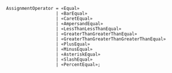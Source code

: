 <!-- This file is generated automatically by infrastructure scripts. Please don't edit by hand. -->

```{ .ebnf .slang-ebnf #AssignmentOperator }
AssignmentOperator = «Equal»
                   | «BarEqual»
                   | «CaretEqual»
                   | «AmpersandEqual»
                   | «LessThanLessThanEqual»
                   | «GreaterThanGreaterThanEqual»
                   | «GreaterThanGreaterThanGreaterThanEqual»
                   | «PlusEqual»
                   | «MinusEqual»
                   | «AsteriskEqual»
                   | «SlashEqual»
                   | «PercentEqual»;
```

